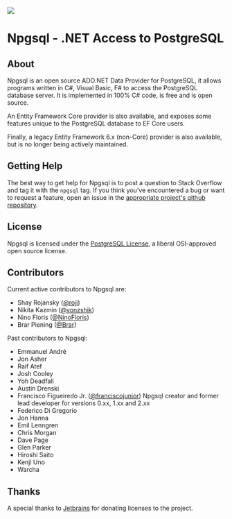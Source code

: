 <p id="badges">
  <a href="https://gitter.im/npgsql/npgsql">
    <img src="https://img.shields.io/badge/GITTER-JOIN%20CHAT-brightgreen.svg?style=plastic;maxAge=600" />
  </a>
</p>

# Npgsql - .NET Access to PostgreSQL

## About

Npgsql is an open source ADO.NET Data Provider for PostgreSQL, it allows programs written in C#, Visual Basic, F# to access the PostgreSQL database server.
It is implemented in 100% C# code, is free and is open source.

An Entity Framework Core provider is also available, and exposes some features unique to the PostgreSQL database to EF Core users.

Finally, a legacy Entity Framework 6.x (non-Core) provider is also available, but is no longer being actively maintained.

## Getting Help

The best way to get help for Npgsql is to post a question to Stack Overflow and tag it with the `npgsql` tag.
If you think you've encountered a bug or want to request a feature, open an issue in the [appropriate project's github repository](https://github.com/npgsql).

## License

Npgsql is licensed under the [PostgreSQL License](https://github.com/npgsql/npgsql/blob/main/LICENSE), a liberal OSI-approved open source license.

## Contributors

Current active contributors to Npgsql are:

* Shay Rojansky ([@roji](https://github.com/roji))
* Nikita Kazmin ([@vonzshik](https://github.com/vonzshik))
* Nino Floris ([@NinoFloris](https://github.com/NinoFloris/))
* Brar Piening ([@Brar](https://github.com/Brar))

Past contributors to Npgsql:

* Emmanuel André
* Jon Asher
* Raif Atef
* Josh Cooley
* Yoh Deadfall
* Austin Drenski
* Francisco Figueiredo Jr. ([@franciscojunior](https://github.com/franciscojunior)) Npgsql creator and former lead developer for versions 0.xx, 1.xx and 2.xx
* Federico Di Gregorio
* Jon Hanna
* Emil Lenngren
* Chris Morgan
* Dave Page
* Glen Parker
* Hiroshi Saito
* Kenji Uno
* Warcha

## Thanks

A special thanks to [Jetbrains](http://jetbrains.com/) for donating licenses to the project.
